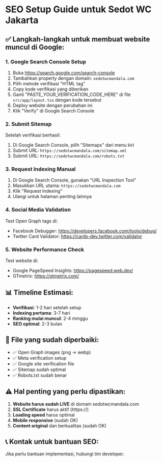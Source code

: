 # SEO Setup Guide untuk Sedot WC Jakarta

## ✅ Langkah-langkah untuk membuat website muncul di Google:

### 1. **Google Search Console Setup**

1. Buka https://search.google.com/search-console
2. Tambahkan property dengan domain: `sedotwcmandala.com`
3. Pilih metode verifikasi "HTML tag"
4. Copy kode verifikasi yang diberikan
5. Ganti "PASTE_YOUR_VERIFICATION_CODE_HERE" di file `src/app/layout.tsx` dengan kode tersebut
6. Deploy website dengan perubahan ini
7. Klik "Verify" di Google Search Console

### 2. **Submit Sitemap**

Setelah verifikasi berhasil:

1. Di Google Search Console, pilih "Sitemaps" dari menu kiri
2. Submit URL: `https://sedotwcmandala.com/sitemap.xml`
3. Submit URL: `https://sedotwcmandala.com/robots.txt`

### 3. **Request Indexing Manual**

1. Di Google Search Console, gunakan "URL Inspection Tool"
2. Masukkan URL utama: `https://sedotwcmandala.com`
3. Klik "Request Indexing"
4. Ulangi untuk halaman penting lainnya

### 4. **Social Media Validation**

Test Open Graph tags di:

- Facebook Debugger: https://developers.facebook.com/tools/debug/
- Twitter Card Validator: https://cards-dev.twitter.com/validator

### 5. **Website Performance Check**

Test website di:

- Google PageSpeed Insights: https://pagespeed.web.dev/
- GTmetrix: https://gtmetrix.com/

## 📊 Timeline Estimasi:

- **Verifikasi**: 1-2 hari setelah setup
- **Indexing pertama**: 3-7 hari
- **Ranking mulai muncul**: 2-4 minggu
- **SEO optimal**: 2-3 bulan

## 🔧 File yang sudah diperbaiki:

- ✅ Open Graph images (png → webp)
- ✅ Meta verification setup
- ✅ Google site verification file
- ✅ Sitemap sudah optimal
- ✅ Robots.txt sudah benar

## ⚠️ Hal penting yang perlu dipastikan:

1. **Website harus sudah LIVE** di domain sedotwcmandala.com
2. **SSL Certificate** harus aktif (https://)
3. **Loading speed** harus optimal
4. **Mobile responsive** (sudah OK)
5. **Content original** dan berkualitas (sudah OK)

## 📞 Kontak untuk bantuan SEO:

Jika perlu bantuan implementasi, hubungi tim developer.
